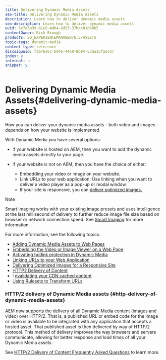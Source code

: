 ```yaml
---
title: Delivering Dynamic Media Assets
seo-title: Delivering Dynamic Media Assets
description: Learn how to deliver dynamic media assets
seo-description: Learn how to deliver dynamic media assets
uuid: 6e7a5a39-b1e9-4db4-8d23-37bac81d68b5
contentOwner: Rick Brough
products: SG_EXPERIENCEMANAGER/6.5/ASSETS
topic-tags: dynamic-media
content-type: reference
discoiquuid: fab76a6c-bd46-44a8-8b84-53aa15faacd7
index: y
internal: n
snippet: y
---
```


# Delivering Dynamic Media Assets{#delivering-dynamic-media-assets}

How you can deliver your dynamic media assets - both video and images - depends on how your website is implemented.

With Dynamic Media you have several options:

* If your website is hosted on AEM, then you want to add the dynamic media assets directly to your page. 
* If your website is not on AEM, then you have the choice of either:

    * Embedding your video or image on your website.
    * Link URLs to your web application. Use linking when you want to deliver a video player as a pop-up or modal window.
    * If your site is responsive, you can [deliver optimized images.](/6-5/assets/using/responsive-site.md)

<!--
Comment Type: annotation
Last Modified By: rbrough
Last Modified Date: 2018-10-25T15:33:33.147-0400
Change "web site" to "website" RB: FIXED
-->

>[!NOTE]
>
>Smart imaging works with your existing image presets and uses intelligence at the last millisecond of delivery to further reduce image file size based on browser or network connection speed. See [Smart Imaging](/6-5/assets/using/imaging-faq.md) for more information.

For more information, see the following topics:

<!--
Comment Type: annotation
Last Modified By: rbrough
Last Modified Date: 2019-01-10T13:09:56.421-0500
There should be some mention as to which product the links apply. For example, the Invalidating your CDN cached content appears to be for Scene7 Classic (or S7Connector). It might work for DMS7, too, but I do not know. I'm not sure it applies to Dynamic Media Hybrid at all. RB: Not fixed. Who would know the answers to your questions?
-->

* [Adding Dynamic Media Assets to Web Pages](../../../6-5/assets/using/adding-dynamic-media-assets-to-pages.md)
* [Embedding the Video or Image Viewer on a Web Page](/6-5/assets/using/embed-code.md)
* [Activating hotlink protection in Dynamic Media](https://helpx.adobe.com/experience-manager/6-4/assets/using/hotlink-protection.html)
* [Linking URLs to your Web Application](/6-5/assets/using/linking-urls-to-yourwebapplication.md)
* [Delivering Optimized Images for a Responsive Site](/6-5/assets/using/responsive-site.md)
* [HTTP2 Delivery of Content](/6-5/assets/using/http2.md)
* I [nvalidating your CDN cached content](/6-5/assets/using/invalidate-cdn-cached-content.md)
* [Using Rulesets to Transform URLs](/6-5/assets/using/using-rulesets-to-transform-urls.md)

<!--
Comment Type: annotation
Last Modified By: rbrough
Last Modified Date: 2019-03-25T22:31:01.592-0400
Need to get with Alex Thiers so get the steps for Digimarc finalized in the topic CQDOC-13684 Add hyperlink as 4th bullet to "Integrating digital non-visible watermarking (Digimarc) with Dynamic Media" topic. Open the digimarc topic's Properties. On the Help tab of the Properties dialog box, turn PREVIEW off; on the BASIC tab, turn off NOINDEX.
-->

### HTTP/2 delivery of Dynamic Media assets {#http-delivery-of-dynamic-media-assets}

AEM now supports the delivery of all Dynamic Media content (images and video) over HTTP/2. That is, a published URL or embed code for the image or video is available to be integrated with any application that accepts a hosted asset. That published asset is then delivered by way of HTTP/2 protocol. This method of delivery improves the way browsers and servers communicate, allowing for better response and load times of all your Dynamic Media assets.

See [HTTP/2 Delivery of Content Frequently Asked Questions](/6-5/sites/administering/using/scene7-http2faq.md) to learn more.
